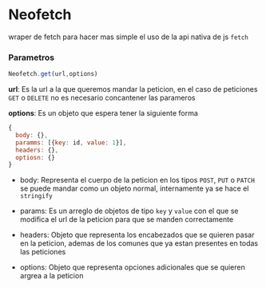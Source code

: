# Neofetch

wraper de fetch para hacer mas simple el uso de la api nativa de js `fetch`

### Parametros

```js
Neofetch.get(url,options)
```

**url**: Es la url a la que queremos mandar la peticion, en el caso de peticiones `GET` o `DELETE` no es necesario concantener las parameros

**options**: Es un objeto que espera tener la siguiente forma

```js
{
  body: {},
  paramms: [{key: id, value: 1}],
  headers: {},
  optiosn: {}
}
```

- body: Representa el cuerpo de la peticion en los tipos `POST`, `PUT` o `PATCH` se puede mandar como un objeto normal, internamente ya se hace el `stringify`

- params: Es un arreglo de objetos de tipo `key` y `value` con el que se modifica el url de la peticion para que se manden correctamente

- headers: Objeto que representa los encabezados que se quieren pasar en la peticion, ademas de los comunes que ya estan presentes en todas las peticiones

- options: Objeto que representa opciones adicionales que se quieren argrea a la peticion
